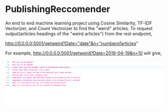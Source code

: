 # PublishingReccomender
An end to end machine learning project using Cosine Similarity, TF-IDF Vectorizer, and Count Vectroizer to find the "weird" articles.
To request output(articles headings of the "weird articles") from the rest endpoint, 

http://0.0.0.0:5001/getweird?Date="date"&n="numberofarticles" 

For example, http://0.0.0.0:5001/getweird?Date=2019-04-19&n=10 will give, 

<img src='pic.png' title='Video Walkthrough' width='' alt='Video Walkthrough' />




